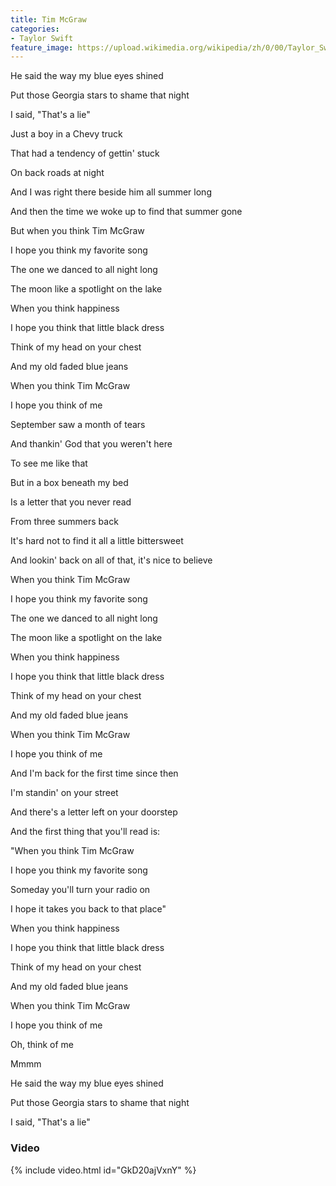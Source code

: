 ```yaml
---
title: Tim McGraw
categories:
- Taylor Swift
feature_image: https://upload.wikimedia.org/wikipedia/zh/0/00/Taylor_Swift_album.jpg
--- 
```

He said the way my blue eyes shined

Put those Georgia stars to shame that night

I said, "That's a lie"

Just a boy in a Chevy truck

That had a tendency of gettin' stuck

On back roads at night

And I was right there beside him all summer long

And then the time we woke up to find that summer gone

But when you think Tim McGraw

I hope you think my favorite song

The one we danced to all night long

The moon like a spotlight on the lake

When you think happiness

I hope you think that little black dress

Think of my head on your chest

And my old faded blue jeans

When you think Tim McGraw

I hope you think of me

September saw a month of tears

And thankin' God that you weren't here

To see me like that

But in a box beneath my bed

Is a letter that you never read

From three summers back

It's hard not to find it all a little bittersweet

And lookin' back on all of that, it's nice to believe

When you think Tim McGraw

I hope you think my favorite song

The one we danced to all night long

The moon like a spotlight on the lake

When you think happiness

I hope you think that little black dress

Think of my head on your chest

And my old faded blue jeans

When you think Tim McGraw

I hope you think of me

And I'm back for the first time since then

I'm standin' on your street

And there's a letter left on your doorstep

And the first thing that you'll read is:

"When you think Tim McGraw

I hope you think my favorite song

Someday you'll turn your radio on

I hope it takes you back to that place"

When you think happiness

I hope you think that little black dress

Think of my head on your chest

And my old faded blue jeans

When you think Tim McGraw

I hope you think of me

Oh, think of me

Mmmm

He said the way my blue eyes shined

Put those Georgia stars to shame that night

I said, "That's a lie"
### Video

{% include video.html id="GkD20ajVxnY" %}

